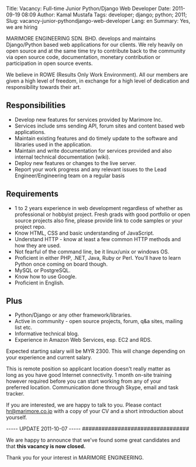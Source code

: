 Title: Vacancy: Full-time Junior Python/Django Web Developer
Date: 2011-09-19 08:09
Author: Kamal Mustafa
Tags: developer; django; python; 2011;
Slug: vacancy-junior-pythondjango-web-developer
Lang: en
Summary: Yes, we are hiring

MARIMORE ENGINEERING SDN. BHD. develops and maintains Django/Python
based web applications for our clients. We rely heavily on open source
and at the same time try to contribute back to the community via open
source code, documentation, monetary contribution or participation in
open source events.

We believe in ROWE (Results Only Work Environment). All our members are
given a high level of freedom, in exchange for a high level of
dedication and responsibility towards their art.

Responsibilities
----------------

-   Develop new features for services provided by Marimore Inc.
-   Services include sms sending API, forum sites and content based
    web applications.
-   Maintain existing features and do timely update to the software and
    libraries used in the application.
-   Maintain and write documentation for services provided and also
    internal technical documentation (wiki).
-   Deploy new features or changes to the live server.
-   Report your work progress and any relevant issues to the Lead
    Engineer/Engineering team on a regular basis

Requirements
------------

-   1 to 2 years experience in web development regardless of whether as
    professional or hobbyist project. Fresh grads with good portfolio or
    open source projects also fine, please provide link to code samples
    or your project repo.
-   Know HTML, CSS and basic understanding of JavaScript.
-   Understand HTTP - know at least a few common HTTP methods and how
    they are used.
-   Not fearful of the command line, be it linux/unix or windows OS.
-   Proficient in either PHP, .NET, Java, Ruby or Perl. You'll have to
    learn Python once coming on board though.
-   MySQL or PostgreSQL.
-   Know how to use Google.
-   Proficient in English.

Plus
----

-   Python/Django or any other framework/libraries.
-   Active in community - open source projects, forum, q&a sites,
    mailing list etc.
-   Informative technical blog.
-   Experience in Amazon Web Services, esp. EC2 and RDS.

Expected starting salary will be MYR 2300. This will change depending on
your experience and current salary.

This is remote position so applicant location doesn't really matter as  
long as you have good Internet connectivity. 1 month on-site training  
however required before you can start working from any of your  
preferred location. Communication done through Skype, email and task  
tracker.

If you are interested, we are happy to talk to you. Please contact
hr@marimore.co.jp with a copy of your CV and a short introduction about
yourself.


----- UPDATE 2011-10-07 -----
#################################


We are happy to announce that we've found some great candidates and that
**this vacancy is now closed.**

Thank you for your interest in MARIMORE ENGINEERING.
